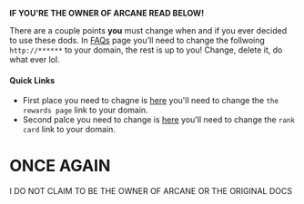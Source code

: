 **IF YOU'RE THE OWNER OF ARCANE READ BELOW!**

There are a couple points **you** must change when and if you ever decided to use these dods. In [FAQs](https://github.com/ibx34/Updated-Arcane-Docuemenation-/blob/master/docs/faq.md) page you'll need to change the follwoing `http://******` to your domain, the rest is up to you! Change, delete it, do what ever lol. 

#### Quick Links

- First place you need to chagne is [here](https://github.com/ibx34/Updated-Arcane-Docuemenation-/blob/master/docs/faq.md#how-do-i-add-or-remove-rewards) you'll need to change the `the rewards page` link to your domain.
- Second palce you need to change is [here](https://github.com/ibx34/Updated-Arcane-Docuemenation-/blob/master/docs/faq.md#should-i-get-premium) you'll need to change the `rank card` link to your domain.

# ONCE AGAIN
I DO NOT CLAIM TO BE THE OWNER OF ARCANE OR THE ORIGINAL DOCS

